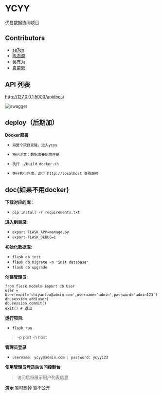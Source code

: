 ﻿# YCYY
优易数据协同项目

## Contributors

* [se7en](https://github.com/litt1eseven/Ycyy)
* [陈海源](https://github.com/chenhaiyuan53880/Ycyy)
* [吴有为](https://github.com/1191464964/Ycyy)
* [袁蒙恩](https://github.com/mengshensan/Ycyy)

## API 列表
http://127.0.0.1:5000/apidocs/

![swagger](https://github.com/litt1eseven/python-project/blob/master/Company%20project/images/api-swagger-list.png)

## deploy（后期加）
**Docker部署**

- `将整个项目克隆，进入ycyy`

- `特别注意：数据库要配置正确`

- `执行 ./build_docker.sh`

- `等待执行完成，运行 http://localhost 查看即可`

## doc(如果不用docker)
**下载对应的库：** 
- `pip install -r requirements.txt`

**进入到目录:**
- `export FLASK_APP=manage.py`
- `export FLASK_DEBUG=1`

**初始化数据库:**
- `flask db init`
- `flask db migrate -m "init database"`
- `flask db upgrade`

**创建管理员:**
```
from flask.models import db,User
user = User(email='shiyanlou@admin.com',username='admin',password='admin123')
db.session.add(user)
db.session.commit()
exit() # 退出
```

**运行项目:**
- `flask run`
>-p port
 -h host

**管理员登录**
- `username: ycyy@admin.com | password: ycyy123`

**使用管理员登录后访问控制台**
>访问后将展示用户列表信息

**演示**
暂时删掉
暂不公开
